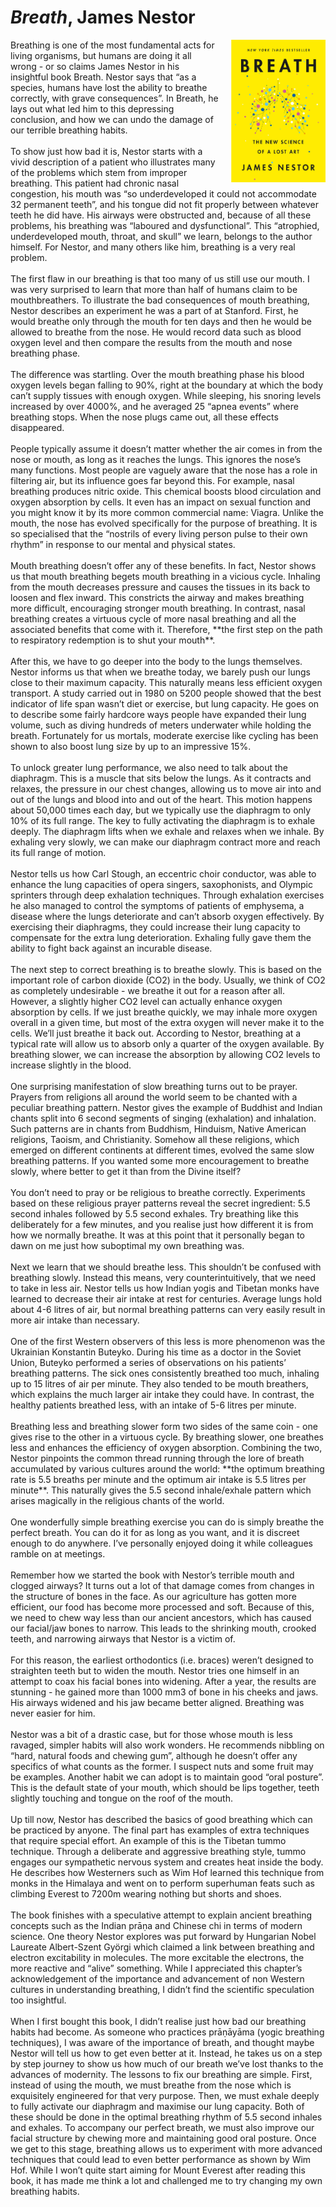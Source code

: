 # *Breath*, James Nestor
<img align="right" src="./breath_cover.jpeg" style="max-width:30%; padding-left: 20px;">

<!--**TL;DR**

1. Ever since the industrial revolution, humans have become very bad at breathing, which has had huge negative effects on our health.
2. The fundamental changes we need to make are simple: breathe from the nose, exhale deeply, breathe slowly, breathe less, and chew more. 
3. The “perfect” breath is 5.5 seconds of inhalation and exhalation with 5.5L of air intake. This breathing pattern is a feature of prayer chants in many religions of the world.

-->

<div class='straits'>
Breathing is one of the most fundamental acts for living organisms, but humans are doing it all wrong - or so claims James Nestor in his insightful book Breath. Nestor says that “as a species, humans have lost the ability to breathe correctly, with grave consequences”. In Breath, he lays out what led him to this depressing conclusion, and how we can undo the damage of our terrible breathing habits.
</div><br>

<div class='straits'>
To show just how bad it is, Nestor starts with a vivid description of a patient who illustrates many of the problems which stem from improper breathing. This patient had chronic nasal congestion, his mouth was “so underdeveloped it could not accommodate 32 permanent teeth”, and his tongue did not fit properly between whatever teeth he did have. His airways were obstructed and, because of all these problems, his breathing was “laboured and dysfunctional”. This “atrophied, underdeveloped mouth, throat, and skull” we learn, belongs to the author himself. For Nestor, and many others like him, breathing is a very real problem.
</div><br>


<div class='straits'>
The first flaw in our breathing is that too many of us still use our mouth. I was very surprised to learn that more than half of humans claim to be mouthbreathers. To illustrate the bad consequences of mouth breathing, Nestor describes an experiment he was a part of at Stanford. First, he would breathe only through the mouth for ten days and then he would be allowed to breathe from the nose. He would record data such as blood oxygen level and then compare the results from the mouth and nose breathing phase. 
</div><br>

<div class='straits'> 
The difference was startling. Over the mouth breathing phase his blood oxygen levels began falling to 90%, right at the boundary at which the body can’t supply tissues with enough oxygen. While sleeping, his snoring levels increased by over 4000%, and he averaged 25 “apnea events” where breathing stops. When the nose plugs came out, all these effects disappeared.
</div><br> 

<div class='straits'>
People typically assume it doesn’t matter whether the air comes in from the nose or mouth, as long as it reaches the lungs. This ignores the nose’s many functions. Most people are vaguely aware that the nose has a role in filtering air, but its influence goes far beyond this. For example, nasal breathing produces nitric oxide. This chemical boosts blood circulation and oxygen absorption by cells. It even has an impact on sexual function and you might know it by its more common commercial name: Viagra. Unlike the mouth, the nose has evolved specifically for the purpose of breathing. It is so specialised that the “nostrils of every living person pulse to their own rhythm” in response to our mental and physical states.
</div><br> 

<div class='straits'>
Mouth breathing doesn’t offer any of these benefits. In fact, Nestor shows us that mouth breathing begets mouth breathing in a vicious cycle. Inhaling from the mouth decreases pressure and causes the tissues in its back to loosen and flex inward. This constricts the airway and makes breathing more difficult, encouraging stronger mouth breathing. In contrast, nasal breathing creates a virtuous cycle of more nasal breathing and all the associated benefits that come with it. Therefore, **the first step on the path to respiratory redemption is to shut your mouth**. 
</div><br>
 
<div class='straits'>
After this, we have to go deeper into the body to the lungs themselves. Nestor informs us that when we breathe today, we barely push our lungs close to their maximum capacity. This naturally means less efficient oxygen transport. A study carried out in 1980 on 5200 people showed that the best indicator of life span wasn’t diet or exercise, but lung capacity. He goes on to describe some fairly hardcore ways people have expanded their lung volume, such as diving hundreds of meters underwater while holding the breath. Fortunately for us mortals, moderate exercise like cycling has been shown to also boost lung size by up to an impressive 15%.
</div><br>

<div class='straits'>
To unlock greater lung performance, we also need to talk about the diaphragm. This is a muscle that sits below the lungs. As it contracts and relaxes, the pressure in our chest changes, allowing us to move air into and out of the lungs and blood into and out of the heart. This motion happens about 50,000 times each day, but we typically use the diaphragm to only 10% of its full range. The key to fully activating the diaphragm is to exhale deeply. The diaphragm lifts when we exhale and relaxes when we inhale. By exhaling very slowly, we can make our diaphragm contract more and reach its full range of motion. 
</div><br> 

<div class='straits'>
Nestor tells us how Carl Stough, an eccentric choir conductor, was able to enhance the lung capacities of opera singers, saxophonists, and Olympic sprinters through deep exhalation techniques. Through exhalation exercises he also managed to control the symptoms of patients of emphysema, a disease where the lungs deteriorate and can’t absorb oxygen effectively. By exercising their diaphragms, they could increase their lung capacity to compensate for the extra lung deterioration. Exhaling fully gave them the ability to fight back against an incurable disease. 
</div><br> 

<div class='straits'> 
The next step to correct breathing is to breathe slowly. This is based on the important role of carbon dioxide (CO2) in the body. Usually, we think of CO2 as completely undesirable - we breathe it out for a reason after all. However, a slightly higher CO2 level can actually enhance oxygen absorption by cells. If we just breathe quickly, we may inhale more oxygen overall in a given time, but most of the extra oxygen will never make it to the cells. We’ll just breathe it back out. According to Nestor, breathing at a typical rate will allow us to absorb only a quarter of the oxygen available. By breathing slower, we can increase the absorption by allowing CO2 levels to increase slightly in the blood. 
</div><br>

<div class='straits'>
One surprising manifestation of slow breathing turns out to be prayer. Prayers from religions all around the world seem to be chanted with a peculiar breathing pattern. Nestor gives the example of Buddhist and Indian chants split into 6 second segments of singing (exhalation) and inhalation. Such patterns are in chants from Buddhism, Hinduism, Native American religions, Taoism, and Christianity. Somehow all these religions, which emerged on different continents at different times, evolved the same slow breathing patterns. If you wanted some more encouragement to breathe slowly, where better to get it than from the Divine itself?
</div><br>

<div class='straits'>
You don’t need to pray or be religious to breathe correctly. Experiments based on these religious prayer patterns reveal the secret ingredient: 5.5 second inhales followed by 5.5 second exhales. Try breathing like this deliberately for a few minutes, and you realise just how different it is from how we normally breathe. It was at this point that it personally began to dawn on me just how suboptimal my own breathing was. 
</div><br>

<div class='straits'>
Next we learn that we should breathe less. This shouldn’t be confused with breathing slowly. Instead this means, very counterintuitively, that we need to take in less air. Nestor tells us how Indian yogis and Tibetan monks have learned to decrease their air intake at rest for centuries. Average lungs hold about 4-6 litres of air, but normal breathing patterns can very easily result in more air intake than necessary. 
</div><br>

<div class='straits'>
One of the first Western observers of this less is more phenomenon was the Ukrainian Konstantin Buteyko. During his time as a doctor in the Soviet Union, Buteyko performed a series of observations on his patients’ breathing patterns. The sick ones consistently breathed too much, inhaling up to 15 litres of air per minute. They also tended to be mouth breathers, which explains the much larger air intake they could have. In contrast, the healthy patients breathed less, with an intake of 5-6 litres per minute.
</div><br> 

<div class='straits'>
Breathing less and breathing slower form two sides of the same coin - one gives rise to the other in a virtuous cycle. By breathing slower, one breathes less and enhances the efficiency of oxygen absorption. Combining the two, Nestor pinpoints the common thread running through the lore of breath accumulated by various cultures around the world: **the optimum breathing rate is 5.5 breaths per minute and the optimum air intake is 5.5 litres per minute**. This naturally gives the 5.5 second inhale/exhale pattern which arises magically in the religious chants of the world.
</div><br> 

<div class='straits'>
One wonderfully simple breathing exercise you can do is simply breathe the perfect breath. You can do it for as long as you want, and it is discreet enough to do anywhere. I’ve personally enjoyed doing it while colleagues ramble on at meetings.
</div><br> 
 
 
<div class='straits'>
Remember how we started the book with Nestor’s terrible mouth and clogged airways? It turns out a lot of that damage comes from changes in the structure of bones in the face. As our agriculture has gotten more efficient, our food has become more processed and soft. Because of this, we need to chew way less than our ancient ancestors, which has caused our facial/jaw bones to narrow. This leads to the shrinking mouth, crooked teeth, and narrowing airways that Nestor is a victim of. 
</div><br> 

<div class='straits'>
For this reason, the earliest orthodontics (i.e. braces) weren’t designed to straighten teeth but to widen the mouth. Nestor tries one himself in an attempt to coax his facial bones into widening. After a year, the results are stunning - he gained more than 1000 mm3 of bone in his cheeks and jaws. His airways widened and his jaw became better aligned. Breathing was never easier for him.
</div><br> 

<div class='straits'>
Nestor was a bit of a drastic case, but for those whose mouth is less ravaged, simpler habits will also work wonders. He recommends nibbling on “hard, natural foods and chewing gum”, although he doesn’t offer any specifics of what counts as the former. I suspect nuts and some fruit may be examples. Another habit we can adopt is to maintain good “oral posture”. This is the default state of your mouth, which should be lips together, teeth slightly touching and tongue on the roof of the mouth. 
</div><br> 
 
<div class='straits'>
Up till now, Nestor has described the basics of good breathing which can be practiced by anyone. The final part has examples of extra techniques that require special effort. An example of this is the Tibetan tummo technique. Through a deliberate and aggressive breathing style, tummo engages our sympathetic nervous system and creates heat inside the body. He describes how Westerners such as Wim Hof learned this technique from monks in the Himalaya and went on to perform superhuman feats such as climbing Everest to 7200m wearing nothing but shorts and shoes. 
</div><br>  

<div class='straits'>
The book finishes with a speculative attempt to explain ancient breathing concepts such as the Indian prāṇa and Chinese chi in terms of modern science. One theory Nestor explores was put forward by Hungarian Nobel Laureate Albert-Szent Györgi which claimed a link between breathing and electron excitability in molecules. The more excitable the electrons, the more reactive and “alive” something. While I appreciated this chapter’s acknowledgement of the importance and advancement of non Western cultures in understanding breathing, I didn’t find the scientific speculation too insightful. 
</div><br>
 
<div class='straits'>
When I first bought this book, I didn’t realise just how bad our breathing habits had become. As someone who practices prāṇāyāma (yogic breathing techniques), I was aware of the importance of breath, and thought maybe Nestor will tell us how to get even better at it. Instead, he takes us on a step by step journey to show us how much of our breath we’ve lost thanks to the advances of modernity. The lessons to fix our breathing are simple. First, instead of using the mouth, we must breathe from the nose which is exquisitely engineered for that very purpose. Then, we must exhale deeply to fully activate our diaphragm and maximise our lung capacity. Both of these should be done in the optimal breathing rhythm of 5.5 second inhales and exhales. To accompany our perfect breath, we must also improve our facial structure by chewing more and maintaining good oral posture. Once we get to this stage, breathing allows us to experiment with more advanced techniques that could lead to even better performance as shown by Wim Hof. While I won’t quite start aiming for Mount Everest after reading this book, it has made me think a lot and challenged me to try changing my own breathing habits.
</div><br>
